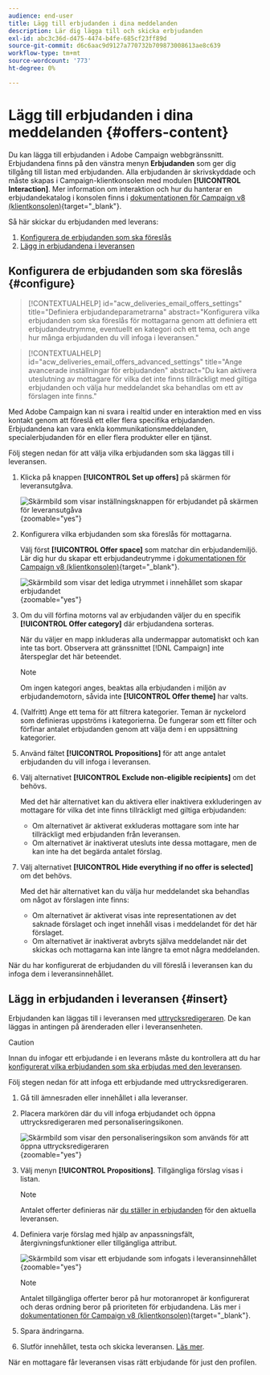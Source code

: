 ```yaml
---
audience: end-user
title: Lägg till erbjudanden i dina meddelanden
description: Lär dig lägga till och skicka erbjudanden
exl-id: abc3c36d-d475-4474-b4fe-685cf23ff89d
source-git-commit: d6c6aac9d9127a770732b709873008613ae8c639
workflow-type: tm+mt
source-wordcount: '773'
ht-degree: 0%

---
```


# Lägg till erbjudanden i dina meddelanden {#offers-content}

Du kan lägga till erbjudanden i Adobe Campaign webbgränssnitt. Erbjudandena finns på den vänstra menyn **Erbjudanden** som ger dig tillgång till listan med erbjudanden. Alla erbjudanden är skrivskyddade och måste skapas i Campaign-klientkonsolen med modulen **[!UICONTROL Interaction]**. Mer information om interaktion och hur du hanterar en erbjudandekatalog i konsolen finns i [dokumentationen för Campaign v8 (klientkonsolen)](https://experienceleague.adobe.com/docs/campaign/campaign-v8/offers/interaction.html){target="_blank"}.

Så här skickar du erbjudanden med leverans:

1. [Konfigurera de erbjudanden som ska föreslås](#configure)
1. [Lägg in erbjudandena i leveransen](#insert)

## Konfigurera de erbjudanden som ska föreslås {#configure}

>[!CONTEXTUALHELP]
>id="acw_deliveries_email_offers_settings"
>title="Definiera erbjudandeparametrarna"
>abstract="Konfigurera vilka erbjudanden som ska föreslås för mottagarna genom att definiera ett erbjudandeutrymme, eventuellt en kategori och ett tema, och ange hur många erbjudanden du vill infoga i leveransen."

>[!CONTEXTUALHELP]
>id="acw_deliveries_email_offers_advanced_settings"
>title="Ange avancerade inställningar för erbjudanden"
>abstract="Du kan aktivera uteslutning av mottagare för vilka det inte finns tillräckligt med giltiga erbjudanden och välja hur meddelandet ska behandlas om ett av förslagen inte finns."

Med Adobe Campaign kan ni svara i realtid under en interaktion med en viss kontakt genom att föreslå ett eller flera specifika erbjudanden. Erbjudandena kan vara enkla kommunikationsmeddelanden, specialerbjudanden för en eller flera produkter eller en tjänst.

Följ stegen nedan för att välja vilka erbjudanden som ska läggas till i leveransen.

1. Klicka på knappen **[!UICONTROL Set up offers]** på skärmen för leveransutgåva.

   ![Skärmbild som visar inställningsknappen för erbjudandet på skärmen för leveransutgåva](assets/offer-setup.png){zoomable="yes"}

1. Konfigurera vilka erbjudanden som ska föreslås för mottagarna.

   Välj först **[!UICONTROL Offer space]** som matchar din erbjudandemiljö. Lär dig hur du skapar ett erbjudandeutrymme i [dokumentationen för Campaign v8 (klientkonsolen)](https://experienceleague.adobe.com/docs/campaign/campaign-v8/offers/interaction-settings/interaction-offer-spaces.html){target="_blank"}.

   ![Skärmbild som visar det lediga utrymmet i innehållet som skapar erbjudandet](assets/offer-create-content.png){zoomable="yes"}

1. Om du vill förfina motorns val av erbjudanden väljer du en specifik **[!UICONTROL Offer category]** där erbjudandena sorteras.

   När du väljer en mapp inkluderas alla undermappar automatiskt och kan inte tas bort. Observera att gränssnittet [!DNL Campaign] inte återspeglar det här beteendet.

   >[!NOTE]
   >
   >Om ingen kategori anges, beaktas alla erbjudanden i miljön av erbjudandemotorn, såvida inte **[!UICONTROL Offer theme]** har valts.

1. (Valfritt) Ange ett tema för att filtrera kategorier. Teman är nyckelord som definieras uppströms i kategorierna. De fungerar som ett filter och förfinar antalet erbjudanden genom att välja dem i en uppsättning kategorier.

1. Använd fältet **[!UICONTROL Propositions]** för att ange antalet erbjudanden du vill infoga i leveransen.

1. Välj alternativet **[!UICONTROL Exclude non-eligible recipients]** om det behövs.

   Med det här alternativet kan du aktivera eller inaktivera exkluderingen av mottagare för vilka det inte finns tillräckligt med giltiga erbjudanden:

   * Om alternativet är aktiverat exkluderas mottagare som inte har tillräckligt med erbjudanden från leveransen.
   * Om alternativet är inaktiverat utesluts inte dessa mottagare, men de kan inte ha det begärda antalet förslag.

1. Välj alternativet **[!UICONTROL Hide everything if no offer is selected]** om det behövs.

   Med det här alternativet kan du välja hur meddelandet ska behandlas om något av förslagen inte finns:

   * Om alternativet är aktiverat visas inte representationen av det saknade förslaget och inget innehåll visas i meddelandet för det här förslaget.
   * Om alternativet är inaktiverat avbryts själva meddelandet när det skickas och mottagarna kan inte längre ta emot några meddelanden.

När du har konfigurerat de erbjudanden du vill föreslå i leveransen kan du infoga dem i leveransinnehållet.

## Lägg in erbjudanden i leveransen {#insert}

Erbjudanden kan läggas till i leveransen med [uttrycksredigeraren](../personalization/gs-personalization.md#access). De kan läggas in antingen på ärenderaden eller i leveransenheten.

>[!CAUTION]
>
>Innan du infogar ett erbjudande i en leverans måste du kontrollera att du har [konfigurerat vilka erbjudanden som ska erbjudas med den leveransen](#configure).

Följ stegen nedan för att infoga ett erbjudande med uttrycksredigeraren.

1. Gå till ämnesraden eller innehållet i alla leveranser.

1. Placera markören där du vill infoga erbjudandet och öppna uttrycksredigeraren med personaliseringsikonen.

   ![Skärmbild som visar den personaliseringsikon som används för att öppna uttrycksredigeraren](assets/offer-insert-perso-icon.png){zoomable="yes"}

1. Välj menyn **[!UICONTROL Propositions]**. Tillgängliga förslag visas i listan.

   >[!NOTE]
   >
   >Antalet offerter definieras när [du ställer in erbjudanden](#configure) för den aktuella leveransen.

1. Definiera varje förslag med hjälp av anpassningsfält, återgivningsfunktioner eller tillgängliga attribut.

   ![Skärmbild som visar ett erbjudande som infogats i leveransinnehållet](assets/offer-inserted.png){zoomable="yes"}

   >[!NOTE]
   >
   >Antalet tillgängliga offerter beror på hur motoranropet är konfigurerat och deras ordning beror på prioriteten för erbjudandena. Läs mer i [dokumentationen för Campaign v8 (klientkonsolen)](https://experienceleague.adobe.com/docs/campaign/campaign-v8/offers/interaction-best-practices.html){target="_blank"}.

1. Spara ändringarna.

1. Slutför innehållet, testa och skicka leveransen. [Läs mer](gs-messages.md).

När en mottagare får leveransen visas rätt erbjudande för just den profilen.